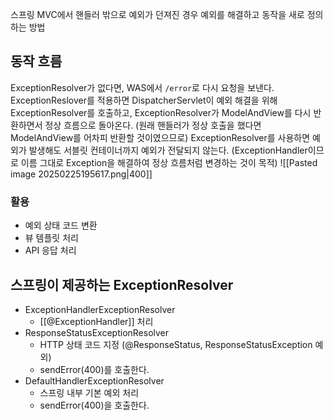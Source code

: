스프링 MVC에서 핸들러 밖으로 예외가 던져진 경우 예외를 해결하고 동작을 새로 정의하는 방법

## 동작 흐름
ExceptionResolver가 없다면, WAS에서 `/error`로 다시 요청을 보낸다.
ExceptionReslover를 적용하면 DispatcherServlet이 예외 해결을 위해 ExceptionResolver를 호출하고, ExceptionResolver가 ModelAndView를 다시 반환하면서 정상 흐름으로 돌아온다. (원래 핸들러가 정상 호출을 했다면 ModelAndView를 어차피 반환할 것이였으므로)
ExceptionResolver를 사용하면 예외가 발생해도 서블릿 컨테이너까지 예외가 전달되지 않는다. (ExceptionHandler이므로 이름 그대로 Exception을 해결하여 정상 흐름처럼 변경하는 것이 목적)
![[Pasted image 20250225195617.png|400]]
### 활용
- 예외 상태 코드 변환
- 뷰 템플릿 처리
- API 응답 처리

## 스프링이 제공하는 ExceptionResolver
- ExceptionHandlerExceptionResolver
	- [[@ExceptionHandler]] 처리
- ResponseStatusExceptionResolver
	- HTTP 상태 코드 지정 (@ResponseStatus, ResponseStatusException 예외)
	- sendError(400)를 호출한다.
- DefaultHandlerExceptionResolver
	- 스프링 내부 기본 예외 처리
	- sendError(400)을 호출한다.